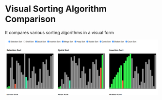 # Visual Sorting Algorithm Comparison

It compares various sorting algorithms in a visual form

![image](sorting.png)
